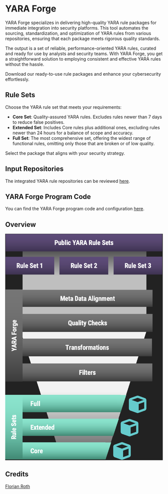 # YARA Forge

YARA Forge specializes in delivering high-quality YARA rule packages for immediate integration into security platforms. This tool automates the sourcing, standardization, and optimization of YARA rules from various repositories, ensuring that each package meets rigorous quality standards.

The output is a set of reliable, performance-oriented YARA rules, curated and ready for use by analysts and security teams. With YARA Forge, you get a straightforward solution to employing consistent and effective YARA rules without the hassle.

Download our ready-to-use rule packages and enhance your cybersecurity effortlessly.

## Rule Sets

Choose the YARA rule set that meets your requirements:

- **Core Set**: Quality-assured YARA rules. Excludes rules newer than 7 days to reduce false positives.
- **Extended Set**: Includes Core rules plus additional ones, excluding rules newer than 24 hours for a balance of scope and accuracy.
- **Full Set**: The most comprehensive set, offering the widest range of functional rules, omitting only those that are broken or of low quality.

Select the package that aligns with your security strategy.

## Input Repositories

The integrated YARA rule repositories can be reviewed [here](https://github.com/YARAHQ/yara-forge/blob/master/yara-forge-config.yml).

## YARA Forge Program Code

You can find the YARA Forge program code and configuration [here](https://github.com/YARAHQ/yara-forge).

## Overview

![YARA Forge Overview](./assets/images/yara-forge-infograph.png)

## Credits

[Florian Roth](https://x.com/cyb3rops)
